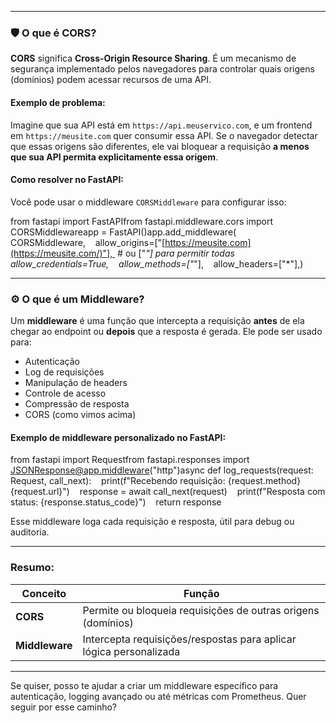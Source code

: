 
---

### 🛡️ O que é CORS?

**CORS** significa **Cross-Origin Resource Sharing**. É um mecanismo de segurança implementado pelos navegadores para controlar quais origens (domínios) podem acessar recursos de uma API.

#### Exemplo de problema:

Imagine que sua API está em `https://api.meuservico.com`, e um frontend em `https://meusite.com` quer consumir essa API. Se o navegador detectar que essas origens são diferentes, ele vai bloquear a requisição **a menos que sua API permita explicitamente essa origem**.

#### Como resolver no FastAPI:

Você pode usar o middleware `CORSMiddleware` para configurar isso:

from fastapi import FastAPIfrom fastapi.middleware.cors import CORSMiddlewareapp = FastAPI()app.add_middleware(    CORSMiddleware,    allow_origins=["[https://meusite.com](https://meusite.com/)"],  # ou ["_"] para permitir todas    allow_credentials=True,    allow_methods=["_"],    allow_headers=["*"],)

---

### ⚙️ O que é um Middleware?

Um **middleware** é uma função que intercepta a requisição **antes** de ela chegar ao endpoint ou **depois** que a resposta é gerada. Ele pode ser usado para:

- Autenticação
- Log de requisições
- Manipulação de headers
- Controle de acesso
- Compressão de resposta
- CORS (como vimos acima)

#### Exemplo de middleware personalizado no FastAPI:

from fastapi import Requestfrom fastapi.responses import JSONResponse@app.middleware("http")async def log_requests(request: Request, call_next):    print(f"Recebendo requisição: {request.method} {request.url}")    response = await call_next(request)    print(f"Resposta com status: {response.status_code}")    return response

Esse middleware loga cada requisição e resposta, útil para debug ou auditoria.

---

### Resumo:

|Conceito|Função|
|---|---|
|**CORS**|Permite ou bloqueia requisições de outras origens (domínios)|
|**Middleware**|Intercepta requisições/respostas para aplicar lógica personalizada|

---

Se quiser, posso te ajudar a criar um middleware específico para autenticação, logging avançado ou até métricas com Prometheus. Quer seguir por esse caminho?